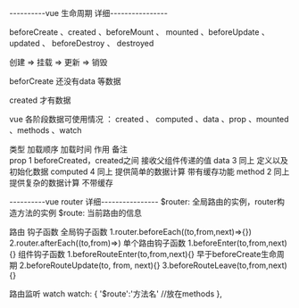 ----------vue 生命周期 详细----------------



beforeCreate 、created 、beforeMount 、 mounted 、beforeUpdate 、 updated 、 beforeDestroy 、 destroyed

创建 => 挂载 => 更新 => 销毁



beforCreate 还没有data 等数据

created   才有数据



vue 各阶段数据可使用情况 ： created 、 computed 、data 、prop 、mounted 、methods 、watch


类型     加载顺序      加载时间                        作用                   备注     
prop        1         beforeCreated，created之间      接收父组件传递的值
data        3         同上                            定义以及初始化数据
computed    4         同上                            提供简单的数据计算      带有缓存功能
method      2         同上                            提供复杂的数据计算      不带缓存







----------vue router 详细----------------
$router:    全局路由的实例，router构造方法的实例
$route:    当前路由的信息



路由 钩子函数
    全局钩子函数
        1.router.beforeEach((to,from,next)=>{})   
        2.router.afterEach((to,from)=>)
    单个路由钩子函数
        1.beforeEnter(to,from,next){}
    组件钩子函数
        1.beforeRouteEnter(to,from,next){}   早于beforeCreate生命周期
        2.beforeRouteUpdate(to, from, next){}
        3.beforeRouteLeave(to,from,next){}


路由监听 
    watch
        watch: {
            '$route':'方法名' //放在methods
        },
    